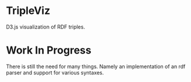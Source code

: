 # TripleViz
D3.js visualization of RDF triples.

# Work In Progress
There is still the need for many things. Namely an implementation of an rdf parser and support for various syntaxes. 
